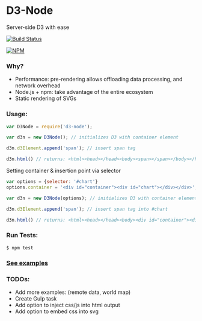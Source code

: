 # D3-Node
Server-side D3 with ease

[![Build Status](https://travis-ci.org/bradoyler/d3-node.svg?branch=master)](https://travis-ci.org/bradoyler/d3-node)

[![NPM](https://nodei.co/npm/d3-node.png?downloads=true&downloadRank=true)](https://nodei.co/npm/d3-node/)

### Why?

- Performance: pre-rendering allows offloading data processing, and network overhead
- Node.js + npm: take advantage of the entire ecosystem
- Static rendering of SVGs

### Usage:

```javascript
var D3Node = require('d3-node');

var d3n = new D3Node(); // initializes D3 with container element

d3n.d3Element.append('span'); // insert span tag

d3n.html() // returns: <html><head></head><body><span></span></body></html>
```

Setting container & insertion point via selector

```javascript
var options = {selector: '#chart'}
options.container = '<div id="container"><div id="chart"></div></div>';

var d3n = new D3Node(options); // initializes D3 with container element

d3n.d3Element.append('span'); // insert span tag into #chart

d3n.html() // returns: <html><head></head><body><div id="container"><div id="chart"><span></span></div></div></body></html>

```

### Run Tests:

```
$ npm test
```

### [See examples](examples)


### TODOs:

- Add more examples: (remote data, world map)
- Create Gulp task
- Add option to inject css/js into html output
- Add option to embed css into svg
